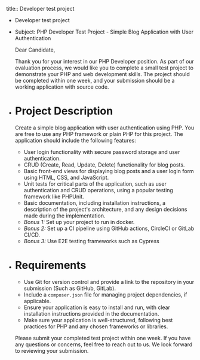 title:: Developer test project

- Developer test project
- Subject: PHP Developer Test Project - Simple Blog Application with User Authentication
  
  Dear Candidate,
  
  Thank you for your interest in our PHP Developer position. As part of
  our evaluation process, we would like you to complete a small test
  project to demonstrate your PHP and web development skills. The
  project should be completed within one week, and your submission
  should be a working application with source code.
- # Project Description
  
  Create a simple blog application with user authentication using
  PHP. You are free to use any PHP framework or plain PHP for this
  project. The application should include the following features:
  
  
  * User login functionality with secure password storage and user
    authentication.
  * CRUD (Create, Read, Update, Delete) functionality for blog posts.
  * Basic front-end views for displaying blog posts and a user login form
    using HTML, CSS, and JavaScript.
  * Unit tests for critical parts of the application, such as user
    authentication and CRUD operations, using a popular testing framework
    like PHPUnit.
  * Basic documentation, including installation instructions, a
    description of the project's architecture, and any design
    decisions made during the implementation.
  * *Bonus 1:* Set up your project to run in docker.
  * *Bonus 2:* Set up a CI pipeline using GitHub actions, CircleCI or
    GitLab CI/CD.
  * *Bonus 3:* Use E2E testing frameworks such as Cypress
  
- # Requirements
  
  * Use Git for version control and provide a link to the repository
    in your submission (Such as GitHub, GitLab).
  * Include a `composer.json` file for managing project dependencies, if
    applicable.
  * Ensure your application is easy to install and run, with clear
    installation instructions provided in the documentation.
  * Make sure your application is well-structured, following best
    practices for PHP and any chosen frameworks or libraries.
  
  Please submit your completed test project within one week. If you have
  any questions or concerns, feel free to reach out to us. We look
  forward to reviewing your submission.
